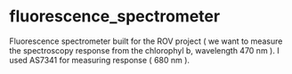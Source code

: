 # fluorescence_spectrometer
Fluorescence spectrometer built for the ROV project ( we want to measure the spectroscopy response from the chlorophyl b, wavelength 470 nm ).  I used AS7341 for measuring response ( 680 nm ).
